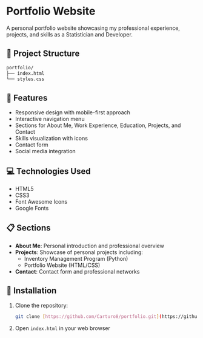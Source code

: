 # Portfolio Website

A personal portfolio website showcasing my professional experience, projects, and skills as a Statistician and Developer.

## 📁 Project Structure
```bash
portfolio/
├── index.html
└── styles.css
```

## 🚀 Features

- Responsive design with mobile-first approach
- Interactive navigation menu
- Sections for About Me, Work Experience, Education, Projects, and Contact
- Skills visualization with icons
- Contact form
- Social media integration

## 💻 Technologies Used

- HTML5
- CSS3
- Font Awesome Icons
- Google Fonts

## 📋 Sections

- **About Me**: Personal introduction and professional overview
- **Projects**: Showcase of personal projects including:
  - Inventory Management Program (Python)
  - Portfolio Website (HTML/CSS)
- **Contact**: Contact form and professional networks

## 🔧 Installation

1. Clone the repository:
   ```bash
   git clone [https://github.com/Carturo8/portfolio.git](https://github.com/Carturo8/portfolio.git)
   ```

2. Open `index.html` in your web browser
